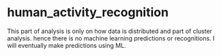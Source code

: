 # human_activity_recognition

This part of analysis is only on how data is distributed and part of cluster analysis. hence there is no machine learning predictions or recognitions. I will eventually make predictions using ML. 
